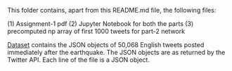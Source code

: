 
This folder contains, apart from this README.md file, the following files:

(1) Assignment-1 pdf
(2) Jupyter Notebook for both the parts
(3) precomputed np array of first 1000 tweets for part-2 network

[Dataset](https://drive.google.com/file/d/1FYWJJjzGOHwZ6eI-oLXarMUyKaBDG8p3/view?usp=sharing "File: nepal-quake-2015-tweets.jsonl") contains the JSON objects of 50,068 English tweets posted immediately after the earthquake. The JSON objects are as returned by the Twitter API. Each line of the file is a JSON object.
